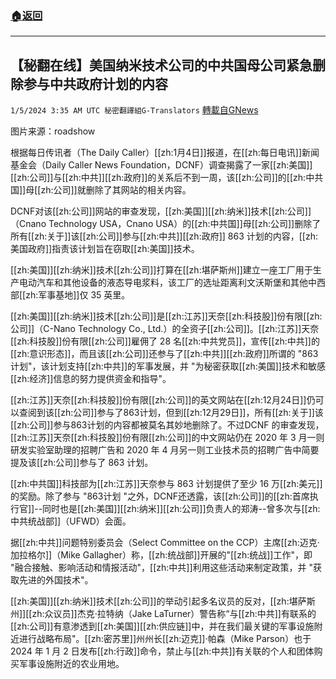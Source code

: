 ###  [:house:返回](README.md)
---


## 【秘翻在线】美国纳米技术公司的中共国母公司紧急删除参与中共政府计划的内容
`1/5/2024 3:35 AM UTC 秘密翻譯組G-Translators` [轉載自GNews](https://gnews.org/articles/2185862)

图片来源：roadshow

根据每日传讯者（The Daily Caller）[[zh:1月4日]]报道，在[[zh:每日电讯]]新闻基金会（Daily Caller News Foundation，DCNF）调查揭露了一家[[zh:美国]][[zh:公司]]与[[zh:中共]][[zh:政府]]的关系后不到一周，该[[zh:公司]]的[[zh:中共国]]母[[zh:公司]]就删除了其网站的相关内容。

DCNF对该[[zh:公司]]网站的审查发现，[[zh:美国]][[zh:纳米]]技术[[zh:公司]]（Cnano Technology USA，Cnano USA）的[[zh:中共国]]母[[zh:公司]]删除了所有[[zh:关于]]该[[zh:公司]]参与[[zh:中共]][[zh:政府]] 863 计划的内容，[[zh:美国政府]]指责该计划旨在窃取[[zh:美国]]技术。

[[zh:美国]][[zh:纳米]]技术[[zh:公司]]打算在[[zh:堪萨斯州]]建立一座工厂用于生产电动汽车和其他设备的液态导电浆料，该工厂的选址距离利文沃斯堡和其他中西部[[zh:军事基地]]仅 35 英里。

[[zh:美国]][[zh:纳米]]技术[[zh:公司]]是[[zh:江苏]]天奈[[zh:科技股]]份有限[[zh:公司]]（C-Nano Technology Co., Ltd.）的全资子[[zh:公司]]。[[zh:江苏]]天奈[[zh:科技股]]份有限[[zh:公司]]雇佣了 28 名[[zh:中共党员]]，宣传[[zh:中共]]的[[zh:意识形态]]，而且该[[zh:公司]]还参与了[[zh:中共]][[zh:政府]]所谓的 "863 计划"，该计划支持[[zh:中共]]的军事发展，并 "为秘密获取[[zh:美国]]技术和敏感[[zh:经济]]信息的努力提供资金和指导"。

[[zh:江苏]]天奈[[zh:科技股]]份有限[[zh:公司]]的英文网站在[[zh:12月24日]]仍可以查阅到该[[zh:公司]]参与了863计划，但到[[zh:12月29日]]，所有[[zh:关于]]该[[zh:公司]]参与863计划的内容都被莫名其妙地删除了。不过DCNF 的审查发现，[[zh:江苏]]天奈[[zh:科技股]]份有限[[zh:公司]]的中文网站仍在 2020 年 3 月一则研发实验室助理的招聘广告和 2020 年 4 月另一则工业技术员的招聘广告中简要提及该[[zh:公司]]参与了 863 计划。

[[zh:中共国]]科技部为[[zh:江苏]]天奈参与 863 计划提供了至少 16 万[[zh:美元]]的奖励。除了参与 "863计划 "之外，DCNF还透露，该[[zh:公司]]的[[zh:首席执行官]]\--同时也是[[zh:美国]][[zh:纳米]][[zh:公司]]负责人的郑涛\--曾多次与[[zh:中共统战部]]（UFWD）会面。

据[[zh:中共]]问题特别委员会（Select Committee on the CCP）主席[[zh:迈克·加拉格尔]]（Mike Gallagher）称，[[zh:统战部]]开展的"[[zh:统战]]工作"，即 "融合接触、影响活动和情报活动"，[[zh:中共]]利用这些活动来制定政策，并 "获取先进的外国技术"。

[[zh:美国]][[zh:纳米]]技术[[zh:公司]]的举动引起多名议员的反对，[[zh:堪萨斯州]][[zh:众议员]]杰克·拉特纳（Jake LaTurner）警告称“与[[zh:中共]]有联系的[[zh:公司]]有意渗透到[[zh:美国]][[zh:供应链]]中，并在我们最关键的军事设施附近进行战略布局"。[[zh:密苏里]]州州长[[zh:迈克]]·帕森（Mike Parson）也于 2024 年 1 月 2 日发布[[zh:行政]]命令，禁止与[[zh:中共]]有关联的个人和团体购买军事设施附近的农业用地。
